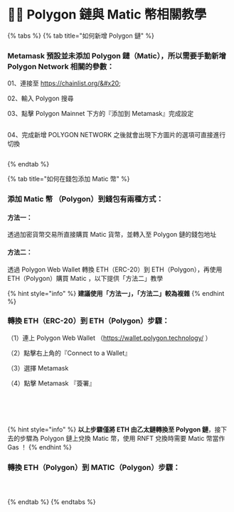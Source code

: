 # 🧑🏫 Polygon 鏈與 Matic 幣相關教學

{% tabs %}
{% tab title="如何新增 Polygon 鏈" %}
### Metamask 預設並未添加 Polygon 鏈（Matic），所以需要手動新增 Polygon Network 相關的參數：

01、連接至 https://chainlist.org/&#x20;

02、輸入 Polygon 搜尋&#x20;

03、點擊 Polygon Mainnet 下方的『添加到 Metamask』完成設定

<figure><img src=".gitbook/assets/03_s.png" alt=""><figcaption></figcaption></figure>

04、完成新增 POLYGON NETWORK 之後就會出現下方圖片的選項可直接進行切換

<figure><img src=".gitbook/assets/04_s.png.jpg" alt=""><figcaption></figcaption></figure>
{% endtab %}

{% tab title="如何在錢包添加 Matic 幣" %}
### 添加 Matic 幣 （Polygon）到錢包有兩種方式：

#### 方法一：

透過加密貨幣交易所直接購買 Matic 貨幣，並轉入至 Polygon 鏈的錢包地址

#### 方法二：

透過 Polygon Web Wallet 轉換 ETH（ERC-20）到 ETH（Polygon），再使用 ETH（Polygon）購買 Matic ，以下提供「方法二」教學

{% hint style="info" %}
**建議使用「方法一」，「方法二」較為複雜**
{% endhint %}



### 轉換 ETH（ERC-20）到 ETH（Polygon）步驟：

（1）連上 Polygon Web Wallet （https://wallet.polygon.technology/ ）&#x20;

（2）點擊右上角的『Connect to a Wallet』

（3）選擇 Metamask

（4）點擊 Metamask 『簽署』

<figure><img src=".gitbook/assets/03 (2).jpg" alt=""><figcaption></figcaption></figure>

<figure><img src=".gitbook/assets/04.jpg" alt=""><figcaption></figcaption></figure>

<figure><img src=".gitbook/assets/05 (1).jpg" alt=""><figcaption></figcaption></figure>

<figure><img src=".gitbook/assets/06 (1).jpg" alt=""><figcaption></figcaption></figure>

<figure><img src=".gitbook/assets/07 (1).jpg" alt=""><figcaption></figcaption></figure>

{% hint style="info" %}
**以上步驟僅將 ETH 由乙太鏈轉換至 Polygon 鏈**，接下去的步驟為 Polygon 鏈上兌換 Matic 幣，使用 RNFT 兌換時需要 Matic 幣當作 Gas ！
{% endhint %}



### 轉換 ETH（Polygon）到 MATIC（Polygon）步驟：

<figure><img src=".gitbook/assets/08 (2).jpg" alt=""><figcaption></figcaption></figure>

<figure><img src=".gitbook/assets/09 (2).jpg" alt=""><figcaption></figcaption></figure>

<figure><img src=".gitbook/assets/10.jpg" alt=""><figcaption></figcaption></figure>
{% endtab %}
{% endtabs %}

